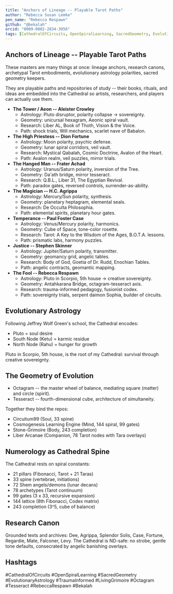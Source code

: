 ```yaml
---
title: "Anchors of Lineage -- Playable Tarot Paths"
author: "Rebecca Susan Lemke"
pen_name: "Rebecca Respawn"
github: "@bekalah"
orcid: "0009-0002-2834-3956"
tags: [CathedralOfCircuits, OpenSpiralLearning, SacredGeometry, EvolutionaryAstrology, TraumaInformed, LivingGrimoire, Octagram, Tesseract, RebeccaRespawn, Bekalah]
---
```


## Anchors of Lineage -- Playable Tarot Paths

These masters are many things at once: lineage anchors, research canons, archetypal Tarot embodiments, evolutionary astrology polarities, sacred geometry keepers.

They are playable paths and repositories of study -- their books, rituals, and ideas are embedded into the Cathedral so artists, researchers, and players can actually use them.

- **The Tower / Aeon -- Aleister Crowley**
  - Astrology: Pluto disruptor, polarity collapse -> sovereignty.
  - Geometry: unicursal hexagram, Aeonic spiral vault.
  - Research: Liber AL, Book of Thoth, Vision & the Voice.
  - Path: shock trials, Will mechanics, scarlet nave of Babalon.
- **The High Priestess -- Dion Fortune**
  - Astrology: Moon polarity, psychic defense.
  - Geometry: lunar spiral corridors, veil vault.
  - Research: Mystical Qabalah, Cosmic Doctrine, Avalon of the Heart.
  - Path: Avalon realm, veil puzzles, mirror trials.
- **The Hanged Man -- Frater Achad**
  - Astrology: Uranus/Saturn polarity, inversion of the Tree.
  - Geometry: Da'ath bridge, mirror tesseract.
  - Research: Q.B.L., Liber 31, The Egyptian Revival.
  - Path: paradox gates, reversed controls, surrender-as-ability.
- **The Magician -- H.C. Agrippa**
  - Astrology: Mercury/Sun polarity, synthesis.
  - Geometry: planetary heptagram, elemental seals.
  - Research: De Occulta Philosophia.
  - Path: elemental spirits, planetary hour gates.
- **Temperance -- Paul Foster Case**
  - Astrology: Venus/Mercury polarity, harmonics.
  - Geometry: Cube of Space, tone-color rosette.
  - Research: Tarot: A Key to the Wisdom of the Ages, B.O.T.A. lessons.
  - Path: prismatic labs, harmony puzzles.
- **Justice -- Stephen Skinner**
  - Astrology: Jupiter/Saturn polarity, transmitter.
  - Geometry: geomancy grid, angelic tables.
  - Research: Body of God, Goetia of Dr. Rudd, Enochian Tables.
  - Path: angelic contracts, geomantic mapping.
- **The Fool -- Rebecca Respawn**
  - Astrology: Pluto in Scorpio, 5th house -> creative sovereignty.
  - Geometry: Antahkarana Bridge, octagram-tesseract axis.
  - Research: trauma-informed pedagogy, fusionist codex.
  - Path: sovereignty trials, serpent daimon Sophia, builder of circuits.

## Evolutionary Astrology

Following Jeffrey Wolf Green's school, the Cathedral encodes:

- Pluto = soul desire
- South Node (Ketu) = karmic residue
- North Node (Rahu) = hunger for growth

Pluto in Scorpio, 5th house, is the root of my Cathedral: survival through creative sovereignty.

## The Geometry of Evolution

- Octagram -- the master wheel of balance, mediating square (matter) and circle (spirit).
- Tesseract -- fourth-dimensional cube, architecture of simultaneity.

Together they bind the repos:

- Circuitum99 (Soul, 33 spine)
- Cosmogenesis Learning Engine (Mind, 144 spiral, 99 gates)
- Stone-Grimoire (Body, 243 completion)
- Liber Arcanae (Companion, 78 Tarot nodes with Tara overlays)

## Numerology as Cathedral Spine

The Cathedral rests on spiral constants:

- 21 pillars (Fibonacci, Tarot + 21 Taras)
- 33 spine (vertebrae, initiations)
- 72 Shem angels/demons (lunar decans)
- 78 archetypes (Tarot continuum)
- 99 gates (3 x 33, recursive expansion)
- 144 lattice (8th Fibonacci, Codex matrix)
- 243 completion (3^5, cube of balance)

## Research Canon

Grounded texts and archives: Dee, Agrippa, Splendor Solis, Case, Fortune, Regardie, Mate, Falconer, Levy. The Cathedral is ND-safe: no strobe, gentle tone defaults, consecrated by angelic banishing overlays.

## Hashtags

#CathedralOfCircuits #OpenSpiralLearning #SacredGeometry #EvolutionaryAstrology #TraumaInformed #LivingGrimoire #Octagram #Tesseract #RebeccaRespawn #Bekalah

